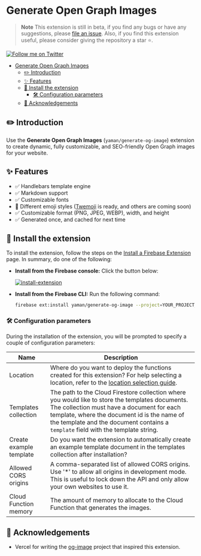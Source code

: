 # Generate Open Graph Images

> **Note** This extension is still in beta, if you find any bugs or have any suggestions, please [file an issue](https://github.com/yamankatby/firebase-extensions/issues/new). Also, if you find this extension useful, please consider giving the repository a star ⭐️.

[![Follow me on Twitter](https://img.shields.io/twitter/follow/yamankatby?style=social)](https://twitter.com/intent/follow?screen_name=yamankatby)

- [Generate Open Graph Images](#generate-open-graph-images)
  - [✏️ Introduction](#️-introduction)
  - [✨ Features](#-features)
  - [🧩 Install the extension](#-install-the-extension)
    - [🛠️ Configuration parameters](#️-configuration-parameters)
  - [🙏 Acknowledgements](#-acknowledgements)

## ✏️ Introduction

Use the **Generate Open Graph Images** (`yaman/generate-og-image`) extension to create dynamic, fully customizable, and SEO-friendly Open Graph images for your website.

## ✨ Features

- ✅ Handlebars template engine
- ✅ Markdown support
- ✅ Customizable fonts
- 🚧 Different emoji styles ([Twemoji](https://twemoji.twitter.com/) is ready, and others are coming soon)
- ✅ Customizable format (PNG, JPEG, WEBP), width, and height
- ✅ Generated once, and cached for next time

## 🧩 Install the extension

To install the extension, follow the steps on the [Install a Firebase Extension](https://firebase.google.com/docs/extensions/install-extensions) page. In summary, do one of the following:

- **Install from the Firebase console:** Click the button below:

  [![install-extension](https://user-images.githubusercontent.com/35961879/201528504-4e99bfc7-8691-4151-b63d-0511097d7c18.png)](https://console.firebase.google.com/project/_/extensions/install?ref=yaman/generate-og-image)

- **Install from the Firebase CLI:** Run the following command:

  ```bash
  firebase ext:install yaman/generate-og-image --project=YOUR_PROJECT_ID
  ```

### 🛠️ Configuration parameters

During the installation of the extension, you will be prompted to specify a couple of configuration parameters:

| Name                    | Description                                                                                                                                                                                                                                                                       |
| ----------------------- | --------------------------------------------------------------------------------------------------------------------------------------------------------------------------------------------------------------------------------------------------------------------------------- |
| Location                | Where do you want to deploy the functions created for this extension? For help selecting a location, refer to the [location selection guide](https://firebase.google.com/docs/functions/locations).                                                                               |
| Templates collection    | The path to the Cloud Firestore collection where you would like to store the templates documents. The collection must have a document for each template, where the document id is the name of the template and the document contains a `template` field with the template string. |
| Create example template | Do you want the extension to automatically create an example template document in the templates collection after installation?                                                                                                                                                    |
| Allowed CORS origins    | A comma-separated list of allowed CORS origins. Use '\*' to allow all origins in development mode. This is useful to lock down the API and only allow your own websites to use it.                                                                                                |
| Cloud Function memory   | The amount of memory to allocate to the Cloud Function that generates the images.                                                                                                                                                                                                 |

## 🙏 Acknowledgements

- Vercel for writing the [og-image](https://github.com/vercel/og-image) project that inspired this extension.

